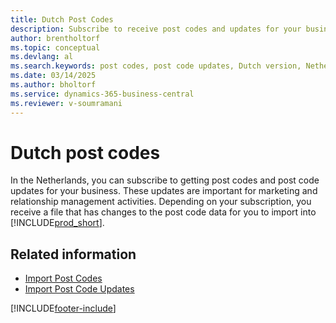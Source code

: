 ```yaml
---
title: Dutch Post Codes
description: Subscribe to receive post codes and updates for your business. These updates are useful for marketing and relationship management activities.
author: brentholtorf
ms.topic: conceptual
ms.devlang: al
ms.search.keywords: post codes, post code updates, Dutch version, Netherlands, marketing, receive post codes, relationship management
ms.date: 03/14/2025
ms.author: bholtorf
ms.service: dynamics-365-business-central
ms.reviewer: v-soumramani
---
```


# Dutch post codes

In the Netherlands, you can subscribe to getting post codes and post code updates for your business. These updates are important for marketing and relationship management activities. Depending on your subscription, you receive a file that has changes to the post code data for you to import into [!INCLUDE[prod_short](../../includes/prod_short.md)].  

## Related information

- [Import Post Codes](how-to-import-post-codes.md)  
- [Import Post Code Updates](how-to-import-post-code-updates.md)  

[!INCLUDE[footer-include](../../includes/footer-banner.md)]
